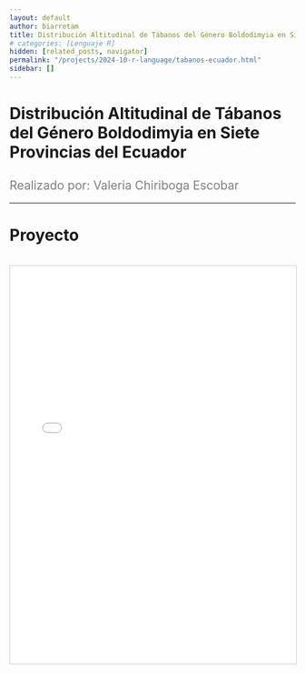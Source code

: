 ```yaml
---
layout: default
author: biarretam
title: Distribución Altitudinal de Tábanos del Género Boldodimyia en Siete Provincias del Ecuador
# categories: [Lenguaje R]
hidden: [related_posts, navigator]
permalink: "/projects/2024-10-r-language/tabanos-ecuador.html"
sidebar: []
---
```


# Distribución Altitudinal de Tábanos del Género Boldodimyia en Siete Provincias del Ecuador

<h2 style="color: gray; font-weight: normal;">
Realizado por: Valeria Chiriboga Escobar
</h2>

---

# Proyecto
<br>

<iframe 
    src="/assets/pdf/2024-10-r/valeria_chiriboga.pdf" 
    width="100%" 
    height="700" 
    style="border: 1px solid #ccc;"
></iframe>